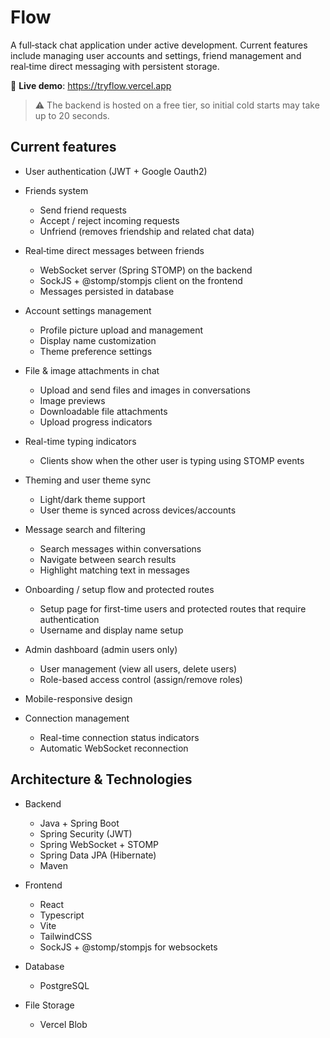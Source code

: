 # Flow

A full‑stack chat application under active development. Current features include managing user accounts and settings, friend management and real‑time direct messaging with persistent storage.

🔗 **Live demo**: https://tryflow.vercel.app  
> ⚠️ The backend is hosted on a free tier, so initial cold starts may take up to 20 seconds.



## Current features

- User authentication (JWT + Google Oauth2)
- Friends system
  - Send friend requests
  - Accept / reject incoming requests
  - Unfriend (removes friendship and related chat data)
- Real‑time direct messages between friends
  - WebSocket server (Spring STOMP) on the backend
  - SockJS + @stomp/stompjs client on the frontend
  - Messages persisted in database
- Account settings management
  - Profile picture upload and management
  - Display name customization
  - Theme preference settings
- File & image attachments in chat
  - Upload and send files and images in conversations
  - Image previews
  - Downloadable file attachments
  - Upload progress indicators

- Real-time typing indicators
  - Clients show when the other user is typing using STOMP events

- Theming and user theme sync
  - Light/dark theme support
  - User theme is synced across devices/accounts

- Message search and filtering
  - Search messages within conversations
  - Navigate between search results
  - Highlight matching text in messages

- Onboarding / setup flow and protected routes
  - Setup page for first-time users and protected routes that require authentication
  - Username and display name setup

- Admin dashboard (admin users only)
  - User management (view all users, delete users)
  - Role-based access control (assign/remove roles)

- Mobile-responsive design

- Connection management
  - Real-time connection status indicators
  - Automatic WebSocket reconnection

## Architecture & Technologies

- Backend
  - Java + Spring Boot
  - Spring Security (JWT)
  - Spring WebSocket + STOMP
  - Spring Data JPA (Hibernate)
  - Maven

- Frontend
  - React
  - Typescript
  - Vite
  - TailwindCSS
  - SockJS + @stomp/stompjs for websockets

- Database
  - PostgreSQL

- File Storage
  - Vercel Blob
